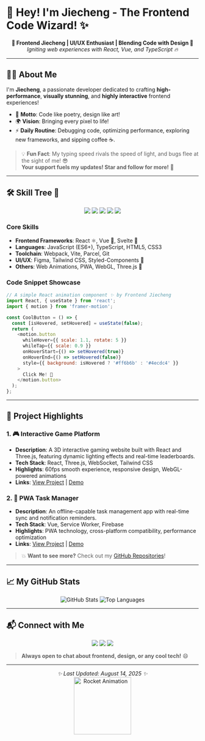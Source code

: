 # 🚀 Hey! I'm Jiecheng - The Frontend Code Wizard! ✨
<p align="center">
  <strong>🌟 Frontend Jiecheng | UI/UX Enthusiast | Blending Code with Design 🌟</strong><br>
  <i>Igniting web experiences with React, Vue, and TypeScript 🔥</i>
</p>

---

## 👨‍💻 About Me

I'm **Jiecheng**, a passionate developer dedicated to crafting **high-performance**, **visually stunning**, and **highly interactive** frontend experiences!  
- 🎯 **Motto**: Code like poetry, design like art!  
- 🌍 **Vision**: Bringing every pixel to life!  
- ⚡ **Daily Routine**: Debugging code, optimizing performance, exploring new frameworks, and sipping coffee ☕.

> 💡 **Fun Fact**: My typing speed rivals the speed of light, and bugs flee at the sight of me! 😎  
> **Your support fuels my updates! Star and follow for more!** 🚀

---

## 🛠️ Skill Tree 🌳

<p align="center">
  <img src="https://img.shields.io/badge/-JavaScript-%23F7DF1E?style=flat-square&logo=javascript&logoColor=black" />
  <img src="https://img.shields.io/badge/-TypeScript-%233178C6?style=flat-square&logo=typescript&logoColor=white" />
  <img src="https://img.shields.io/badge/-React-%2361DAFB?style=flat-square&logo=react&logoColor=black" />
  <img src="https://img.shields.io/badge/-Vue.js-%234FC08D?style=flat-square&logo=vue.js&logoColor=white" />
  <img src="https://img.shields.io/badge/-TailwindCSS-%2306B6D4?style=flat-square&logo=tailwind-css&logoColor=white" />
</p>

### Core Skills
- **Frontend Frameworks**: React ⚛️, Vue 🌈, Svelte 🚀  
- **Languages**: JavaScript (ES6+), TypeScript, HTML5, CSS3  
- **Toolchain**: Webpack, Vite, Parcel, Git  
- **UI/UX**: Figma, Tailwind CSS, Styled-Components 💅  
- **Others**: Web Animations, PWA, WebGL, Three.js 🎨  

### Code Snippet Showcase
```javascript
// A simple React animation component ✨ by Frontend Jiecheng
import React, { useState } from 'react';
import { motion } from 'framer-motion';

const CoolButton = () => {
  const [isHovered, setHovered] = useState(false);
  return (
    <motion.button
      whileHover={{ scale: 1.1, rotate: 5 }}
      whileTap={{ scale: 0.9 }}
      onHoverStart={() => setHovered(true)}
      onHoverEnd={() => setHovered(false)}
      style={{ background: isHovered ? '#ff6b6b' : '#4ecdc4' }}
    >
      Click Me! 🚀
    </motion.button>
  );
};
```

---

## 🌟 Project Highlights

### 1. 🎮 Interactive Game Platform
- **Description**: A 3D interactive gaming website built with React and Three.js, featuring dynamic lighting effects and real-time leaderboards.
- **Tech Stack**: React, Three.js, WebSocket, Tailwind CSS
- **Highlights**: 60fps smooth experience, responsive design, WebGL-powered animations
- **Links**: [View Project](https://github.com/jieceng) | [Demo](#)

### 2. 📱 PWA Task Manager
- **Description**: An offline-capable task management app with real-time sync and notification reminders.
- **Tech Stack**: Vue, Service Worker, Firebase
- **Highlights**: PWA technology, cross-platform compatibility, performance optimization
- **Links**: [View Project](https://github.com/jieceng) | [Demo](#)

> 💥 **Want to see more?** Check out my [GitHub Repositories](https://github.com/jieceng)!

---

## 📈 My GitHub Stats

<p align="center">
  <img src="https://github-readme-stats.vercel.app/api?username=jieceng&show_icons=true&theme=radical" alt="GitHub Stats" />
  <img src="https://github-readme-stats.vercel.app/api/top-langs/?username=jieceng&layout=compact&theme=radical" alt="Top Languages" />
</p>

---

## 📬 Connect with Me

<p align="center">
  <a href="mailto:hujiaqing0601@gmail.com"><img src="https://img.shields.io/badge/hujiaqing0601@gmail.com-D14836?style=flat-square&logo=gmail&logoColor=white" /></a>
  <a href="https://linkedin.com/in/jieceng"><img src="https://img.shields.io/badge/LinkedIn-jieceng-0077B5?style=flat-square&logo=linkedin&logoColor=white" /></a>
  <a href="https://x.com/chengjie868212"><img src="https://img.shields.io/badge/X-jiecheng-000000?style=flat-square&logo=x&logoColor=white" /></a>
</p>

> **Always open to chat about frontend, design, or any cool tech!** 😄

---

<p align="center">
  <i>✨ Last Updated: August 14, 2025 ✨</i><br>
  <img src="https://media.giphy.com/media/3o7aD2d7hy6GE1S4z6/giphy.gif" width="150" alt="Rocket Animation">
</p>
